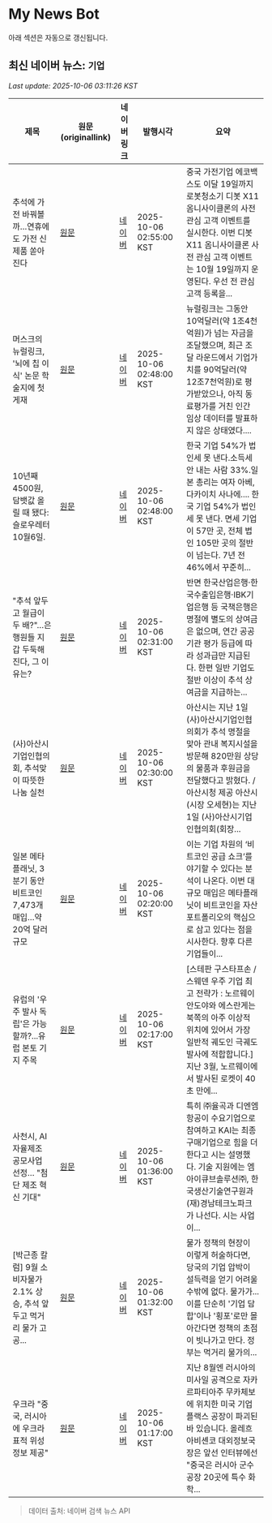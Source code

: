 # My News Bot

아래 섹션은 자동으로 갱신됩니다.

<!-- NEWS:START -->
## 최신 네이버 뉴스: `기업`
_Last update: 2025-10-06 03:11:26 KST_

| 제목 | 원문(originallink) | 네이버 링크 | 발행시각 | 요약 |
|---|---|---|---|---|
| 추석에 가전 바꿔볼까…연휴에도 가전 신제품 쏟아진다 | [원문](https://www.dt.co.kr/article/12021735?ref=naver) | [네이버](https://n.news.naver.com/mnews/article/029/0002985933?sid=101) | 2025-10-06 02:55:00 KST | 중국 가전기업 에코백스도 이달 19일까지 로봇청소기 디봇 X11 옴니사이클론의 사전 관심 고객 이벤트를 실시한다. 이번 디봇 X11 옴니사이클론 사전 관심 고객 이벤트는 10월 19일까지 운영된다. 우선 전 관심 고객 등록을... |
| 머스크의 뉴럴링크, '뇌에 칩 이식' 논문 학술지에 첫 게재 | [원문](https://www.yna.co.kr/view/AKR20251006001500075?input=1195m) | [네이버](https://n.news.naver.com/mnews/article/001/0015666634?sid=104) | 2025-10-06 02:48:00 KST | 뉴럴링크는 그동안 10억달러(약 1조4천억원)가 넘는 자금을 조달했으며, 최근 조달 라운드에서 기업가치를 90억달러(약 12조7천억원)로 평가받았으나, 아직 동료평가를 거친 인간 임상 데이터를 발표하지 않은 상태였다.... |
| 10년째 4500원, 담뱃값 올릴 때 됐다: 슬로우레터 10월6일. | [원문](https://slownews.kr/146608) | [네이버](https://slownews.kr/146608) | 2025-10-06 02:48:00 KST | 한국 기업 54%가 법인세 못 낸다.소득세 안 내는 사람 33%.일본 총리는 여자 아베, 다카이치 사나에.... 한국 기업 54%가 법인세 못 낸다. 면세 기업이 57만 곳, 전체 법인 105만 곳의 절반이 넘는다. 7년 전 46%에서 꾸준히... |
| "추석 앞두고 월급이 두 배?"…은행원들 지갑 두둑해진다, 그 이유는? | [원문](https://www.sedaily.com/NewsView/2GZ2MBWRFA) | [네이버](https://n.news.naver.com/mnews/article/011/0004541018?sid=102) | 2025-10-06 02:31:00 KST | 반면 한국산업은행·한국수출입은행·IBK기업은행 등 국책은행은 명절에 별도의 상여금은 없으며, 연간 공공기관 평가 등급에 따라 성과급만 지급된다. 한편 일반 기업도 절반 이상이 추석 상여금을 지급하는... |
| (사)아산시기업인협의회, 추석맞이 따뜻한 나눔 실천 | [원문](http://www.newstnt.com/news/articleView.html?idxno=540766) | [네이버](http://www.newstnt.com/news/articleView.html?idxno=540766) | 2025-10-06 02:30:00 KST | 아산시는 지난 1일 (사)아산시기업인협의회가 추석 명절을 맞아 관내 복지시설을 방문해 820만원 상당의 물품과 후원금을 전달했다고 밝혔다. / 아산시청 제공 아산시(시장 오세현)는 지난 1일 (사)아산시기업인협의회(회장... |
| 일본 메타플래닛, 3분기 동안 비트코인 7,473개 매입…약 20억 달러 규모 | [원문](https://www.tokenpost.kr/news/breaking/291917) | [네이버](https://www.tokenpost.kr/news/breaking/291917) | 2025-10-06 02:20:00 KST | 이는 기업 차원의 ‘비트코인 공급 쇼크’를 야기할 수 있다는 분석이 나온다. 이번 대규모 매입은 메타플래닛이 비트코인을 자산 포트폴리오의 핵심으로 삼고 있다는 점을 시사한다. 향후 다른 기업들이... |
| 유럽의 '우주 발사 독립'은 가능할까?...유럽 본토 기지 주목 | [원문](https://www.ytn.co.kr/_ln/0104_202510060217559084) | [네이버](https://n.news.naver.com/mnews/article/052/0002256184?sid=104) | 2025-10-06 02:17:00 KST | [스테판 구스타프손 / 스웨덴 우주 기업 최고 전략가 : 노르웨이 안도야와 에스란게는 북쪽의 아주 이상적 위치에 있어서 가장 일반적 궤도인 극궤도 발사에 적합합니다.] 지난 3월, 노르웨이에서 발사된 로켓이 40초 만에... |
| 사천시, AI 자율제조 공모사업 선정… "첨단 제조 혁신 기대" | [원문](https://www.newscj.com/news/articleView.html?idxno=3325123) | [네이버](https://www.newscj.com/news/articleView.html?idxno=3325123) | 2025-10-06 01:36:00 KST | 특히 ㈜율곡과 디엔엠항공이 수요기업으로 참여하고 KAI는 최종 구매기업으로 힘을 더한다고 시는 설명했다. 기술 지원에는 엠아이큐브솔루션㈜, 한국생산기술연구원과 (재)경남테크노파크가 나선다. 시는 사업이... |
| [박근종 칼럼] 9월 소비자물가 2.1% 상승, 추석 앞두고 먹거리 물가 고공... | [원문](https://www.mhns.co.kr/news/articleView.html?idxno=727488) | [네이버](https://www.mhns.co.kr/news/articleView.html?idxno=727488) | 2025-10-06 01:32:00 KST | 물가 정책의 현장이 이렇게 허술하다면, 당국의 기업 압박이 설득력을 얻기 어려울 수밖에 없다. 물가가... 이를 단순히 '기업 담합'이나 '횡포'로만 몰아간다면 정책의 초점이 빗나가고 만다. 정부는 먹거리 물가의... |
| 우크라 "중국, 러시아에 우크라 표적 위성 정보 제공" | [원문](https://www.ytn.co.kr/_ln/0104_202510060117087555) | [네이버](https://n.news.naver.com/mnews/article/052/0002256177?sid=104) | 2025-10-06 01:17:00 KST | 지난 8월엔 러시아의 미사일 공격으로 자카르파티아주 무카체보에 위치한 미국 기업 플랙스 공장이 파괴된 바 있습니다. 올레흐 아비셴코 대외정보국장은 앞선 인터뷰에선 "중국은 러시아 군수 공장 20곳에 특수 화학... |

> 데이터 출처: 네이버 검색 뉴스 API
<!-- NEWS:END -->
